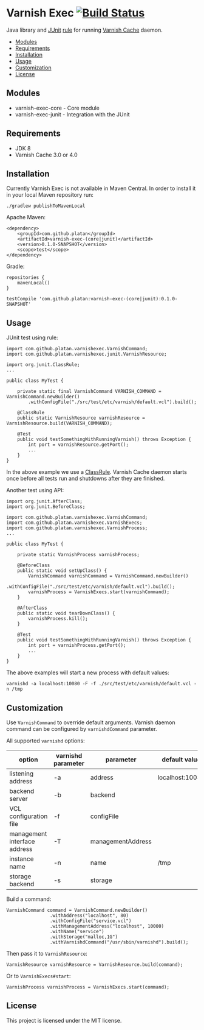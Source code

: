 # Varnish Exec [![Build Status](https://travis-ci.org/platan/varnish-exec.svg?branch=master)](https://travis-ci.org/platan/varnish-exec)
Java library and [JUnit](http://junit.org/) [rule](https://github.com/junit-team/junit/wiki/Rules) for running [Varnish Cache](https://www.varnish-cache.org/) daemon.

- [Modules](#modules)
- [Requirements](#requirements)
- [Installation](#installation)
- [Usage](#usage)
- [Customization](#customization)
- [License](#license)

## Modules
- varnish-exec-core - Core module
- varnish-exec-junit - Integration with the JUnit

## Requirements
- JDK 8
- Varnish Cache 3.0 or 4.0

## Installation

Currently Varnish Exec is not available in Maven Central. In order to install it in your local Maven repository run:

	./gradlew publishToMavenLocal
 
Apache Maven:

    <dependency>
        <groupId>com.github.platan</groupId>
        <artifactId>varnish-exec-(core|junit)</artifactId>
        <version>0.1.0-SNAPSHOT</version>
        <scope>test</scope>
    </dependency>

Gradle:

    repositories {
        mavenLocal()
    }

    testCompile 'com.github.platan:varnish-exec-(core|junit):0.1.0-SNAPSHOT'

## Usage
JUnit test using rule:

    import com.github.platan.varnishexec.VarnishCommand;
    import com.github.platan.varnishexec.junit.VarnishResource;

    import org.junit.ClassRule;
    ...

    public class MyTest {

        private static final VarnishCommand VARNISH_COMMAND = VarnishCommand.newBuilder()
            .withConfigFile("./src/test/etc/varnish/default.vcl").build();

        @ClassRule
        public static VarnishResource varnishResource = VarnishResource.build(VARNISH_COMMAND);

        @Test
        public void testSomethingWithRunningVarnish() throws Exception {
            int port = varnishResource.getPort();
            ...
        }
    }
In the above example we use a [ClassRule](https://github.com/junit-team/junit/wiki/Rules#classrule). Varnish Cache daemon starts once before all tests run and shutdowns after they are finished.

Another test using API:

    import org.junit.AfterClass;
    import org.junit.BeforeClass;

    import com.github.platan.varnishexec.VarnishCommand;
    import com.github.platan.varnishexec.VarnishExecs;
    import com.github.platan.varnishexec.VarnishProcess;
    ...

    public class MyTest {

        private static VarnishProcess varnishProcess;

        @BeforeClass
        public static void setUpClass() {
            VarnishCommand varnishCommand = VarnishCommand.newBuilder()
					.withConfigFile("./src/test/etc/varnish/default.vcl").build();
            varnishProcess = VarnishExecs.start(varnishCommand);
        }

        @AfterClass
        public static void tearDownClass() {
            varnishProcess.kill();
        }

        @Test
        public void testSomethingWithRunningVarnish() throws Exception {
            int port = varnishProcess.getPort();
            ...
        }
    }

The above examples will start a new process with default values:

    varnishd -a localhost:10080 -F -f ./src/test/etc/varnish/default.vcl -n /tmp

## Customization
Use `VarnishCommand` to override default arguments. Varnish daemon command can be configured by `varnishdCommand` parameter.

All supported `varnishd` options:

option                       | varnishd parameter | parameter         | default value
-----------------------------|--------------------|-------------------|------------------------------------
listening address            | -a                 | address           | localhost:10080
backend server               | -b                 | backend           |
VCL configuration file       | -f                 | configFile        |
management interface address | -T                 | managementAddress |
instance name                | -n                 | name              | /tmp
storage backend              | -s                 | storage           |

Build a command:

    VarnishCommand command = VarnishCommand.newBuilder()
                    .withAddress("localhost", 80)
                    .withConfigFile("service.vcl")
                    .withManagementAddress("localhost", 10000)
                    .withName("service")
                    .withStorage("malloc,1G")
                    .withVarnishdCommand("/usr/sbin/varnishd").build();

Then pass it to `VarnishResource`:

    VarnishResource varnishResource = VarnishResource.build(command);

Or to `VarnishExecs#start`:

    VarnishProcess varnishProcess = VarnishExecs.start(command);

## License
This project is licensed under the MIT license.
